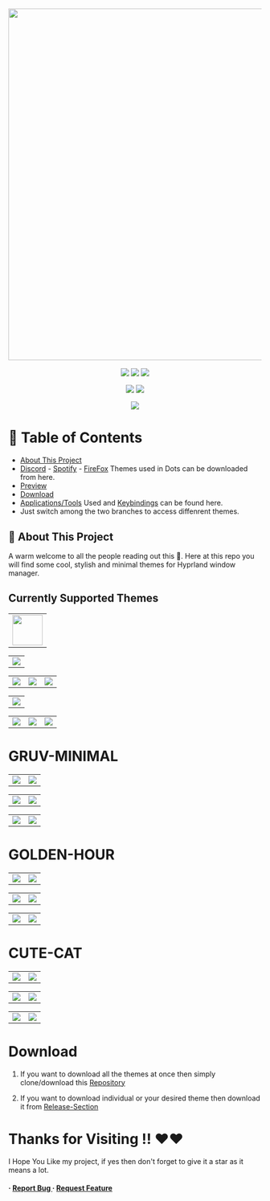 <h3 align="center">
	<img src="https://github.com/MrVivekRajan/Hypr-Dots/assets/85994908/f8ad6dad-cfbf-4d50-9442-d1a07fbf8e2f" width="700"/><br/>
</h3>

<p align="center">
    <a href="https://github.com/MrVivekRajan/Hypr-Dots/stargazers"><img src="https://img.shields.io/github/stars/MrVivekRajan/Hypr-Dots?colorA=32302f&colorB=458588&style=for-the-badge"></a>
     <a href="https://github.com/MrVivekRajan/Hypr-Dots/contributors"><img src="https://img.shields.io/github/contributors/MrVivekRajan/Hypr-Dots?colorA=32302f&colorB=8651BB&style=for-the-badge"></a>
     <a = href="https://hyprland.org">
            <img src="https://img.shields.io/badge/Arch-Hyprland-blue.svg?style=for-the-badge&labelColor=32302f&logo=&logoColor=black&color=689d6a"></a> 
</p>

 <p align="center"> 
   <a = href="https://youtube.com/@vivek8528?si=WAJ7pkO-3sXl03h5">
            <img src="https://img.shields.io/badge/Youtube-Video-red.svg?style=for-the-badge&labelColor=32302f&color=fb4934"></a> 
   <a href="https://github.com/MrVivekRajan/Hypr-Dots/issues"><img src="https://img.shields.io/github/issues/MrVivekRajan/Hypr-Dots?colorA=32302f&colorB=eebd35&style=for-the-badge"></a>
</p>

<p align="center">
    <a href="https://github.com/MrVivekRajan/Hypr-Dots/blob/main/LICENSE">
        <img src="https://img.shields.io/static/v1.svg?style=for-the-badge&label=License&message=GNU&colorA=32302f&colorB=b16286&logo=unlicense&logoColor=b16286&"/></a>  
</p>

# :notebook_with_decorative_cover: Table of Contents
- [About This Project](#star2-about-the-project)
- [Discord](https://github.com/developer-vivek/Discord-Themes/) - [Spotify](https://github.com/developer-vivek/Spotify-Themes) - [FireFox](https://github.com/Haruzona/penguinFox)  Themes used in Dots can be downloaded from here.
- [Preview](#GRUV-MINIMAL)
- [Download](#Download)
- [Applications/Tools](https://github.com/MrVivekRajan/Hypr-Dots/wiki) Used and [Keybindings](https://github.com/MrVivekRajan/Hypr-Dots/wiki/Keybindings) can be found here.
- Just switch among the two branches to access diffenrent themes.
 

## :star2: About This Project
A warm welcome to all the people reading out this 🤗. Here at this repo you will find some cool, stylish and minimal themes for Hyprland window manager.

## Currently Supported Themes
<div align="center"><table>
<td><img width="60" src="https://www.shareicon.net/data/2016/02/07/281237_theme_512x512.png"/></td>
</table></div>

<div align="center"><table>
<td><a href="https://github.com/MrVivekRajan/Hypr-Dots"><img src="https://img.shields.io/badge/Type-1-yellow.svg?style=for-the-badge&labelColor=32302f&color=8651BB"/></a></td>
</table></div>

<div align="center"><table>
<tr><td><a href="https://github.com/MrVivekRajan/Hypr-Dots/tree/Type-1/Gruvminimal"><img src="https://img.shields.io/badge/Gruv-Minimal-yellow.svg?style=for-the-badge&labelColor=458588&color=eebd35"/></a></td>

<td><a href="https://github.com/MrVivekRajan/Hypr-Dots/tree/Type-1/Golden-Hour"><img src="https://img.shields.io/badge/Golden-Hour-golden.svg?style=for-the-badge&labelColor=5A0F2E&color=143d59"/></a></td>
 
<td><a href="https://github.com/MrVivekRajan/Hypr-Dots/tree/Type-1/CuteCat"><img src="https://img.shields.io/badge/Cute-Cat-golden.svg?style=for-the-badge&labelColor=073259&color=1D6682"/></a></td></tr>
</table></div>

<div align="center"><table>
<td><a href="https://github.com/MrVivekRajan/Hypr-Dots"><img src="https://img.shields.io/badge/Type-2-yellow.svg?style=for-the-badge&labelColor=32302f&color=b16286"/></a></td>
</table></div>

<div align="center"><table>
<tr><td><a href="https://github.com/MrVivekRajan/Hypr-Dots/tree/Type-2/Spring-City"><img src="https://img.shields.io/badge/Spring-City-blue.svg?style=for-the-badge&labelColor=5677fc&color=b16286"/></a></td>
  
<td><a href="https://github.com/MrVivekRajan/Hypr-Dots/tree/Type-2/Dark-World"><img src="https://img.shields.io/badge/Dark-World-black.svg?style=for-the-badge&labelColor=FFB900&color=282828"/></a></td>

<td><a href="https://github.com/MrVivekRajan/Hypr-Dots/tree/Type-2/Nordic"><img src="https://img.shields.io/badge/Nord-Theme-blue.svg?style=for-the-badge&labelColor=2e3440&color=5e81ac"/></a></td></tr>
</table></div>

# GRUV-MINIMAL
<div align="center"><table>
<tr><td><img src="https://github.com/user-attachments/assets/593b076d-6a91-4a92-bb99-707997be5b69"/></td>
<td><img src="https://github.com/user-attachments/assets/c6072fbf-edeb-45ef-a3f6-bb975cd6e8db"/></td></tr>
</table></div>

<div align="center"><table>
<tr><td><img src="https://github.com/user-attachments/assets/f4d43ded-c184-4fce-964c-ad577a9696bd"/></td>
<td><img src="https://github.com/user-attachments/assets/6cd15dfa-a43b-4424-a58d-88b1ef7148c3"/></td></tr>
</table></div>

<div align="center"><table>
<tr><td><img src="https://github.com/user-attachments/assets/d3616262-9df3-492c-8d3e-bcf5677064db"/></td>
<td><img src="https://github.com/user-attachments/assets/1c3860e7-0d7e-4fae-b594-7e16a63144bb"/></td></tr>
</table></div>

# GOLDEN-HOUR
<div align="center"><table>
<tr><td><img src="https://github.com/user-attachments/assets/960cb149-dc30-4fbb-9bb2-7e4f256966e4"/></td>
<td><img src="https://github.com/user-attachments/assets/c28eec92-4d25-45e8-9f91-c57f581e7281"/></td></tr>
</table></div>

<div align="center"><table>
<tr><td><img src="https://github.com/user-attachments/assets/bd2288f2-6227-4aa9-9f41-ca4740a5e2a5"/></td>
<td><img src="https://github.com/user-attachments/assets/338470c8-91a1-426e-a3d8-25c529254d41"/></td></tr>
</table></div>

<div align="center"><table>
<tr><td><img src="https://github.com/user-attachments/assets/0a66b6dc-2636-4b06-91c6-21a1d579847d"/></td>
<td><img src="https://github.com/user-attachments/assets/95c3e79d-4896-467e-a3d3-5d0fcfc7d000"/></td></tr>
</table></div>

# CUTE-CAT
<div align="center"><table>
<tr><td><img src="https://github.com/MrVivekRajan/Hypr-Dots/blob/Type-1/Assets/Cute-1.png?raw=true"/></td>
<td><img src="https://github.com/MrVivekRajan/Hypr-Dots/blob/Type-1/Assets/Cute-2.gif?raw=true"/></td></tr>
</table></div>

<div align="center"><table>
<tr><td><img src="https://github.com/MrVivekRajan/Hypr-Dots/blob/Type-1/Assets/Cute-3.gif?raw=true"/></td>
<td><img src="https://github.com/MrVivekRajan/Hypr-Dots/blob/Type-1/Assets/Cute-4.gif?raw=true"/></td></tr>
</table></div>

<div align="center"><table>
<tr><td><img src="https://github.com/MrVivekRajan/Hypr-Dots/blob/Type-1/Assets/Cute-5.png?raw=true"/></td>
<td><img src="https://github.com/MrVivekRajan/Hypr-Dots/blob/Type-1/Assets/Cute-6.gif?raw=true"/></td></tr>
</table></div>

# Download
1. If you want to download all the themes at once then simply clone/download this [Repository](https://github.com/MrVivekRajan/Hypr-Dots)

2. If you want to download individual or your desired theme then download it from [Release-Section](https://github.com/MrVivekRajan/Hypr-Dots/releases) 

# Thanks for Visiting !! ❤️❤️
I Hope You Like my project, if yes then don't forget to give it a star as it means a lot.


<h4> <span>· </span> <a href="https://github.com/developer-vivek/Gruvminimal-Dots/issues"> Report Bug </a> <span> · </span> <a href="https://github.com/developer-vivek/Gruvminimal-Dots/issues"> Request Feature </a> </h4>
